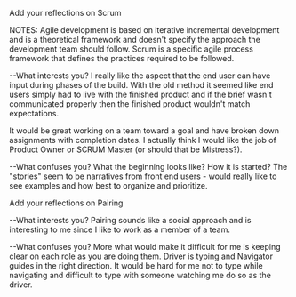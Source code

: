 Add your reflections on Scrum

NOTES: Agile development is based on iterative incremental development and is a theoretical framework and doesn't specify the approach the development team should follow.  Scrum is a specific agile process framework that defines the practices required to be followed.

--What interests you?
I really like the aspect that the end user can have input during phases of the build.  With the old method it seemed like end users simply had to live with the finished product and if the brief wasn't communicated properly then the finished product wouldn't match expectations.

It would be great working on a team toward a goal and have broken down assignments with completion dates.  I actually think I would like the job of Product Owner or SCRUM Master (or should that be Mistress?).


--What confuses you?
What the beginning looks like? How it is started? The "stories" seem to be narratives from front end users - would really like to see examples and how best to organize and prioritize.  

Add your reflections on Pairing

--What interests you?
Pairing sounds like a social approach and is interesting to me since I like to work as a member of a team.  

--What confuses you?
More what would make it difficult for me is keeping clear on each role as you are doing them.  Driver is typing and Navigator guides in the right direction.  It would be hard for me not to type while navigating and difficult to type with someone watching me do so as the driver.
